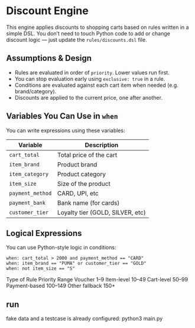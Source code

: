 # Discount Engine

This engine applies discounts to shopping carts based on rules written in a simple DSL. You don’t need to touch Python code to add or change discount logic — just update the `rules/discounts.dsl` file.

## Assumptions & Design

- Rules are evaluated in order of `priority`. Lower values run first.
- You can stop evaluation early using `exclusive: true` in a rule.
- Conditions are evaluated against each cart item when needed (e.g. brand/category).
- Discounts are applied to the current price, one after another.

## Variables You Can Use in `when`

You can write expressions using these variables:

| Variable         | Description                      |
| ---------------- | -------------------------------- |
| `cart_total`     | Total price of the cart          |
| `item_brand`     | Product brand                    |
| `item_category`  | Product category                 |
| `item_size`      | Size of the product              |
| `payment_method` | CARD, UPI, etc                   |
| `payment_bank`   | Bank name (for cards)            |
| `customer_tier`  | Loyalty tier (GOLD, SILVER, etc) |

## Logical Expressions

You can use Python-style logic in conditions:

```dsl
when: cart_total > 2000 and payment_method == "CARD"
when: item_brand == "PUMA" or customer_tier == "GOLD"
when: not item_size == "S"
```

Type of Rule Priority Range
Voucher 1–9
Item-level 10–49
Cart-level 50–99
Payment-based 100–149
Other fallback 150+

## run
fake data and a testcase is already configured:
python3 main.py
